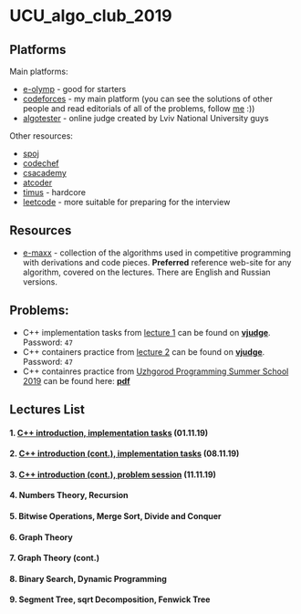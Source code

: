 # UCU_algo_club_2019

## Platforms

Main platforms:

* [e-olymp](https://www.e-olymp.com/en/) - good for starters
* [codeforces](http://codeforces.com/) - my main platform (you can see the solutions of other people and read editorials of all of the problems, follow [me](http://codeforces.com/profile/yura_antonych) :))
* [algotester](https://algotester.com/uk) - online judge created by Lviv National University guys

Other resources:
* [spoj](https://www.spoj.com/)
* [codechef](https://www.codechef.com/)
* [csacademy](https://csacademy.com/)
* [atcoder](https://atcoder.jp/)
* [timus](http://acm.timus.ru/) - hardcore
* [leetcode](https://leetcode.com/) - more suitable for preparing for the interview

## Resources
* [e-maxx](https://e-maxx.ru/) - collection of the algorithms used in competitive programming with derivations and code pieces. **Preferred** reference web-site for any algorithm, covered on the lectures. There are English and Russian versions.

## Problems:
* C++ implementation tasks from [lecture 1](Lecture1/README.md) can be found on **[vjudge](https://vjudge.net/contest/339635)**. Password: ```47```
* C++ containers practice from [lecture 2](Lecture2/README.md) can be found on **[vjudge](https://vjudge.net/contest/340937)**. Password: ```47```
* C++ containres practice from [Uzhgorod Programming Summer School 2019](http://codeschool.uzhnu.edu.ua/en) can be found here: **[pdf](Lecture2/Materials/Statements.pdf)**

## Lectures List
#### 1. [C++ introduction, implementation tasks](Lecture1/README.md) (01.11.19)
#### 2. [C++ introduction (cont.), implementation tasks](Lecture2/README.md) (08.11.19)
#### 3. [C++ introduction (cont.), problem session](Lecture3/README.md) (11.11.19)
#### 4. Numbers Theory, Recursion
#### 5. Bitwise Operations, Merge Sort, Divide and Conquer
#### 6. Graph Theory
#### 7. Graph Theory (cont.)
#### 8. Binary Search, Dynamic Programming
#### 9. Segment Tree, sqrt Decomposition, Fenwick Tree
